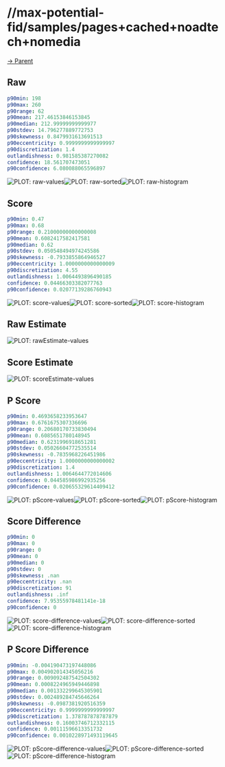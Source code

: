 
# //max-potential-fid/samples/pages+cached+noadtech+nomedia

[→ Parent](../..)


## Raw


```yaml
p90min: 198
p90max: 260
p90range: 62
p90mean: 217.46153846153845
p90median: 212.99999999999977
p90stdev: 14.796277889772753
p90skewness: 0.8479931613691513
p90eccentricity: 0.9999999999999997
p90discretization: 1.4
outlandishness: 0.981585387270082
confidence: 18.561707473051
p90confidence: 6.080088065596897

```

![PLOT: raw-values](./raw/values.svg)![PLOT: raw-sorted](./raw/sorted.svg)![PLOT: raw-histogram](./raw/histogram.svg)
## Score


```yaml
p90min: 0.47
p90max: 0.68
p90range: 0.21000000000000008
p90mean: 0.6082417582417581
p90median: 0.62
p90stdev: 0.050548494974245586
p90skewness: -0.7933855864946527
p90eccentricity: 1.0000000000000009
p90discretization: 4.55
outlandishness: 1.0064493896490185
confidence: 0.04466303382077763
p90confidence: 0.02077139286760943

```

![PLOT: score-values](./score/values.svg)![PLOT: score-sorted](./score/sorted.svg)![PLOT: score-histogram](./score/histogram.svg)
## Raw Estimate

![PLOT: rawEstimate-values](./rawEstimate/values.svg)
## Score Estimate

![PLOT: scoreEstimate-values](./scoreEstimate/values.svg)
## P Score


```yaml
p90min: 0.4693658233953647
p90max: 0.6761675307336696
p90range: 0.20680170733830494
p90mean: 0.6085651780148945
p90median: 0.6231996918651281
p90stdev: 0.05026604772535514
p90skewness: -0.7835968226451986
p90eccentricity: 1.0000000000000002
p90discretization: 1.4
outlandishness: 1.0064644772014606
confidence: 0.044585986992935256
p90confidence: 0.020655329614409412

```

![PLOT: pScore-values](./pScore/values.svg)![PLOT: pScore-sorted](./pScore/sorted.svg)![PLOT: pScore-histogram](./pScore/histogram.svg)
## Score Difference


```yaml
p90min: 0
p90max: 0
p90range: 0
p90mean: 0
p90median: 0
p90stdev: 0
p90skewness: .nan
p90eccentricity: .nan
p90discretization: 91
outlandishness: .inf
confidence: 7.95355978481141e-18
p90confidence: 0

```

![PLOT: score-difference-values](./score-difference/values.svg)![PLOT: score-difference-sorted](./score-difference/sorted.svg)![PLOT: score-difference-histogram](./score-difference/histogram.svg)
## P Score Difference


```yaml
p90min: -0.004190473197448086
p90max: 0.004902014345056216
p90range: 0.009092487542504302
p90mean: 0.0008224965949446898
p90median: 0.001332299645305901
p90stdev: 0.002489284745646264
p90skewness: -0.0987381920516359
p90eccentricity: 0.9999999999999997
p90discretization: 1.378787878787879
outlandishness: 0.16003746712332115
confidence: 0.00111596613351732
p90confidence: 0.0010228971493119645

```

![PLOT: pScore-difference-values](./pScore-difference/values.svg)![PLOT: pScore-difference-sorted](./pScore-difference/sorted.svg)![PLOT: pScore-difference-histogram](./pScore-difference/histogram.svg)